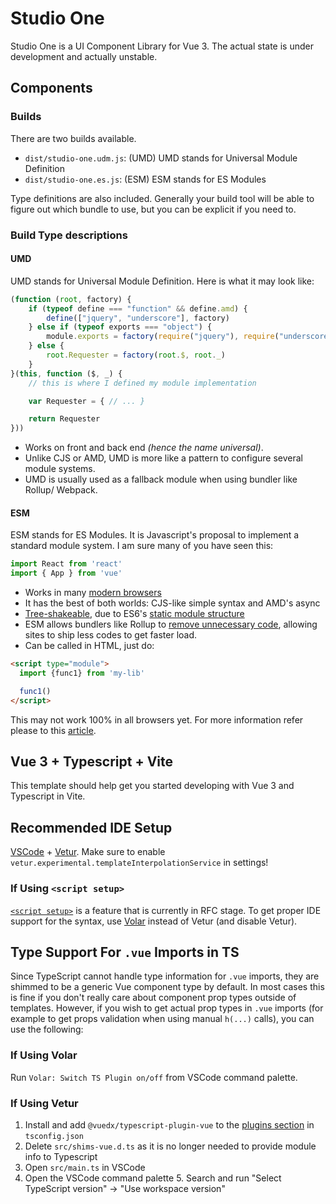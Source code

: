 # Studio One

Studio One is a UI Component Library for Vue 3.
The actual state is under development and actually unstable.

## Components

### Builds

There are two builds available.

* `dist/studio-one.udm.js`: (UMD) UMD stands for Universal Module Definition
* `dist/studio-one.es.js`: (ESM) ESM stands for ES Modules

Type definitions are also included.
Generally your build tool will be able to figure out which bundle to use, but you can be explicit if you need to.

### Build Type descriptions

#### UMD

UMD stands for Universal Module Definition. Here is what it may look like:

```javascript
(function (root, factory) {
    if (typeof define === "function" && define.amd) {
        define(["jquery", "underscore"], factory)
    } else if (typeof exports === "object") {
        module.exports = factory(require("jquery"), require("underscore"))
    } else {
        root.Requester = factory(root.$, root._)
    }
}(this, function ($, _) {
    // this is where I defined my module implementation

    var Requester = { // ... }

    return Requester
}))
```

* Works on front and back end _(hence the name universal)_.
* Unlike CJS or AMD, UMD is more like a pattern to configure several module systems.
* UMD is usually used as a fallback module when using bundler like Rollup/ Webpack.

#### ESM

ESM stands for ES Modules. It is Javascript's proposal to implement a standard module system. I am sure many of you have seen this:

```javascript
import React from 'react'
import { App } from 'vue'
```

* Works in many [modern browsers](https://caniuse.com/#feat=es6-module)
* It has the best of both worlds: CJS-like simple syntax and AMD's async
* [Tree-shakeable](https://developers.google.com/web/fundamentals/performance/optimizing-javascript/tree-shaking/), due to ES6's [static module structure](https://exploringjs.com/es6/ch_modules.html#static-module-structure)
* ESM allows bundlers like Rollup to [remove unnecessary code](https://dev.to/bennypowers/you-should-be-using-esm-kn3), allowing sites to ship less codes to get faster load.
* Can be called in HTML, just do:

```html
<script type="module">
  import {func1} from 'my-lib'

  func1()
</script>
```

This may not work 100% in all browsers yet.
For more information refer please to this [article](https://dev.to/iggredible/what-the-heck-are-cjs-amd-umd-and-esm-ikm).

## Vue 3 + Typescript + Vite

This template should help get you started developing with Vue 3 and Typescript in Vite.

## Recommended IDE Setup

[VSCode](https://code.visualstudio.com/) + [Vetur](https://marketplace.visualstudio.com/items?itemName=octref.vetur). Make sure to enable `vetur.experimental.templateInterpolationService` in settings!

### If Using `<script setup>`

[`<script setup>`](https://github.com/vuejs/rfcs/pull/227) is a feature that is currently in RFC stage. To get proper IDE support for the syntax, use [Volar](https://marketplace.visualstudio.com/items?itemName=johnsoncodehk.volar) instead of Vetur (and disable Vetur).

## Type Support For `.vue` Imports in TS

Since TypeScript cannot handle type information for `.vue` imports, they are shimmed to be a generic Vue component type by default. In most cases this is fine if you don't really care about component prop types outside of templates. However, if you wish to get actual prop types in `.vue` imports (for example to get props validation when using manual `h(...)` calls), you can use the following:

### If Using Volar

Run `Volar: Switch TS Plugin on/off` from VSCode command palette.

### If Using Vetur

1. Install and add `@vuedx/typescript-plugin-vue` to the [plugins section](https://www.typescriptlang.org/tsconfig#plugins) in `tsconfig.json`
2. Delete `src/shims-vue.d.ts` as it is no longer needed to provide module info to Typescript
3. Open `src/main.ts` in VSCode
4. Open the VSCode command palette 5. Search and run "Select TypeScript version" -> "Use workspace version"
